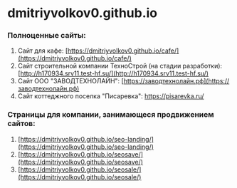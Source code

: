# dmitriyvolkov0.github.io
### Полноценные сайты:
1. Сайт для кафе: [https://dmitriyvolkov0.github.io/cafe/](https://dmitriyvolkov0.github.io/cafe/)
2. Сайт строительной компании ТехноСтрой (на стадии разработки): [http://h170934.srv11.test-hf.su/](http://h170934.srv11.test-hf.su/)
3. Сайт ООО "ЗАВОДТЕХНОЛАЙН": [https://заводтехнолайн.рф](https://заводтехнолайн.рф)
4. Сайт коттеджного поселка "Писаревка": https://pisarevka.ru/
   
### Страницы для компании, занимающеся продвижением сайтов:  
1. [https://dmitriyvolkov0.github.io/seo-landing/](https://dmitriyvolkov0.github.io/seo-landing/)
2. [https://dmitriyvolkov0.github.io/seosave/](https://dmitriyvolkov0.github.io/seosave/)
3. [https://dmitriyvolkov0.github.io/seosale/](https://dmitriyvolkov0.github.io/seosale/)
